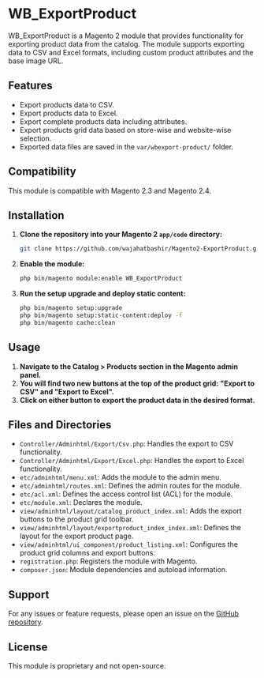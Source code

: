 # WB_ExportProduct

WB_ExportProduct is a Magento 2 module that provides functionality for exporting product data from the catalog. The module supports exporting data to CSV and Excel formats, including custom product attributes and the base image URL.

## Features

- Export products data to CSV.
- Export products data to Excel.
- Export complete products data including attributes.
- Export products grid data based on store-wise and website-wise selection.
- Exported data files are saved in the `var/wbexport-product/` folder.

## Compatibility

This module is compatible with Magento 2.3 and Magento 2.4.

## Installation

1. **Clone the repository into your Magento 2 `app/code` directory:**

    ```bash
    git clone https://github.com/wajahatbashir/Magento2-ExportProduct.git app/code/WB/ExportProduct
    ```

2. **Enable the module:**

    ```bash
    php bin/magento module:enable WB_ExportProduct
    ```

3. **Run the setup upgrade and deploy static content:**

    ```bash
    php bin/magento setup:upgrade
    php bin/magento setup:static-content:deploy -f
    php bin/magento cache:clean
    ```

## Usage

1. **Navigate to the Catalog > Products section in the Magento admin panel.**
2. **You will find two new buttons at the top of the product grid: "Export to CSV" and "Export to Excel".**
3. **Click on either button to export the product data in the desired format.**

## Files and Directories

- `Controller/Adminhtml/Export/Csv.php`: Handles the export to CSV functionality.
- `Controller/Adminhtml/Export/Excel.php`: Handles the export to Excel functionality.
- `etc/adminhtml/menu.xml`: Adds the module to the admin menu.
- `etc/adminhtml/routes.xml`: Defines the admin routes for the module.
- `etc/acl.xml`: Defines the access control list (ACL) for the module.
- `etc/module.xml`: Declares the module.
- `view/adminhtml/layout/catalog_product_index.xml`: Adds the export buttons to the product grid toolbar.
- `view/adminhtml/layout/exportproduct_index_index.xml`: Defines the layout for the export product page.
- `view/adminhtml/ui_component/product_listing.xml`: Configures the product grid columns and export buttons.
- `registration.php`: Registers the module with Magento.
- `composer.json`: Module dependencies and autoload information.

## Support

For any issues or feature requests, please open an issue on the [GitHub repository](https://github.com/<your-username>/Magento2-ExportProduct).

## License

This module is proprietary and not open-source.
